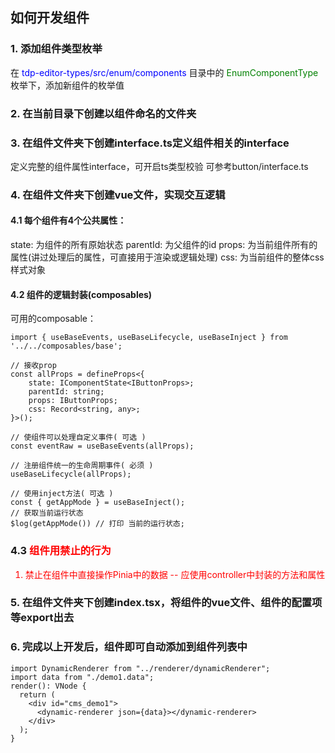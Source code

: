 ## 如何开发组件

### 1. 添加组件类型枚举
在 <font color=blue>tdp-editor-types/src/enum/components</font> 目录中的 <font color=green>EnumComponentType</font> 枚举下，添加新组件的枚举值

### 2. 在当前目录下创建以组件命名的文件夹

### 3. 在组件文件夹下创建interface.ts定义组件相关的interface
定义完整的组件属性interface，可开启ts类型校验
可参考button/interface.ts
### 4. 在组件文件夹下创建vue文件，实现交互逻辑
#### 4.1 每个组件有4个公共属性：
state: 为组件的所有原始状态
parentId: 为父组件的id
props: 为当前组件所有的属性(讲过处理后的属性，可直接用于渲染或逻辑处理)
css: 为当前组件的整体css样式对象

#### 4.2 组件的逻辑封装(composables)
可用的composable：
```
import { useBaseEvents, useBaseLifecycle, useBaseInject } from '../../composables/base';

// 接收prop
const allProps = defineProps<{
    state: IComponentState<IButtonProps>;
    parentId: string;
    props: IButtonProps;
    css: Record<string, any>;
}>();

// 使组件可以处理自定义事件( 可选 )
const eventRaw = useBaseEvents(allProps);

// 注册组件统一的生命周期事件( 必须 )
useBaseLifecycle(allProps);

// 使用inject方法( 可选 )
const { getAppMode } = useBaseInject();
// 获取当前运行状态
$log(getAppMode()) // 打印 当前的运行状态;
```

### 4.3 <font color=red>组件用禁止的行为

1. 禁止在组件中直接操作Pinia中的数据 -- 应使用controller中封装的方法和属性
</font>   

### 5. 在组件文件夹下创建index.tsx，将组件的vue文件、组件的配置项等export出去

### 6. 完成以上开发后，组件即可自动添加到组件列表中
```
import DynamicRenderer from "../renderer/dynamicRenderer";
import data from "./demo1.data";
render(): VNode {
  return (
    <div id="cms_demo1">
      <dynamic-renderer json={data}></dynamic-renderer>
    </div>
  );
}
```


